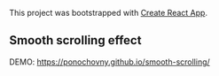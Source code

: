 This project was bootstrapped with [Create React App](https://github.com/facebook/create-react-app).

## Smooth scrolling effect
DEMO: https://ponochovny.github.io/smooth-scrolling/
